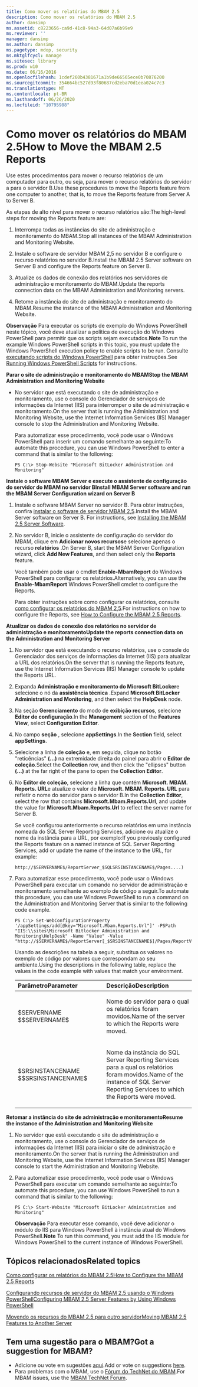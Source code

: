 ```yaml
---
title: Como mover os relatórios do MBAM 2.5
description: Como mover os relatórios do MBAM 2.5
author: dansimp
ms.assetid: c8223656-ca9d-41c8-94a3-64d07a6b99e9
ms.reviewer: ''
manager: dansimp
ms.author: dansimp
ms.pagetype: mdop, security
ms.mktglfcycl: manage
ms.sitesec: library
ms.prod: w10
ms.date: 06/16/2016
ms.openlocfilehash: 1cdef260b4381671a1b9de66565ece0b70876200
ms.sourcegitcommit: 354664bc527d93f80687cd2eba70d1eea024c7c3
ms.translationtype: MT
ms.contentlocale: pt-BR
ms.lasthandoff: 06/26/2020
ms.locfileid: "10795988"
---
```

# <span data-ttu-id="f6805-103">Como mover os relatórios do MBAM 2.5</span><span class="sxs-lookup"><span data-stu-id="f6805-103">How to Move the MBAM 2.5 Reports</span></span>


<span data-ttu-id="f6805-104">Use estes procedimentos para mover o recurso relatórios de um computador para outro, ou seja, para mover o recurso relatórios do servidor a para o servidor B.</span><span class="sxs-lookup"><span data-stu-id="f6805-104">Use these procedures to move the Reports feature from one computer to another, that is, to move the Reports feature from Server A to Server B.</span></span>

<span data-ttu-id="f6805-105">As etapas de alto nível para mover o recurso relatórios são:</span><span class="sxs-lookup"><span data-stu-id="f6805-105">The high-level steps for moving the Reports feature are:</span></span>

1.  <span data-ttu-id="f6805-106">Interrompa todas as instâncias do site de administração e monitoramento do MBAM.</span><span class="sxs-lookup"><span data-stu-id="f6805-106">Stop all instances of the MBAM Administration and Monitoring Website.</span></span>

2.  <span data-ttu-id="f6805-107">Instale o software de servidor MBAM 2,5 no servidor B e configure o recurso relatórios no servidor B.</span><span class="sxs-lookup"><span data-stu-id="f6805-107">Install the MBAM 2.5 Server software on Server B and configure the Reports feature on Server B.</span></span>

3.  <span data-ttu-id="f6805-108">Atualize os dados de conexão dos relatórios nos servidores de administração e monitoramento do MBAM.</span><span class="sxs-lookup"><span data-stu-id="f6805-108">Update the reports connection data on the MBAM Administration and Monitoring servers.</span></span>

4.  <span data-ttu-id="f6805-109">Retome a instância do site de administração e monitoramento do MBAM.</span><span class="sxs-lookup"><span data-stu-id="f6805-109">Resume the instance of the MBAM Administration and Monitoring Website.</span></span>

<span data-ttu-id="f6805-110">**Observação**  Para executar os scripts de exemplo do Windows PowerShell neste tópico, você deve atualizar a política de execução do Windows PowerShell para permitir que os scripts sejam executados.</span><span class="sxs-lookup"><span data-stu-id="f6805-110">**Note** To run the example Windows PowerShell scripts in this topic, you must update the Windows PowerShell execution policy to enable scripts to be run.</span></span> <span data-ttu-id="f6805-111">Consulte [executando scripts do Windows PowerShell](https://technet.microsoft.com/library/ee176949.aspx) para obter instruções.</span><span class="sxs-lookup"><span data-stu-id="f6805-111">See [Running Windows PowerShell Scripts](https://technet.microsoft.com/library/ee176949.aspx) for instructions.</span></span>

 

**<span data-ttu-id="f6805-112">Parar o site de administração e monitoramento do MBAM</span><span class="sxs-lookup"><span data-stu-id="f6805-112">Stop the MBAM Administration and Monitoring Website</span></span>**

-   <span data-ttu-id="f6805-113">No servidor que está executando o site de administração e monitoramento, use o console do Gerenciador de serviços de informações da Internet (IIS) para interromper o site de administração e monitoramento.</span><span class="sxs-lookup"><span data-stu-id="f6805-113">On the server that is running the Administration and Monitoring Website, use the Internet Information Services (IIS) Manager console to stop the Administration and Monitoring Website.</span></span>

    <span data-ttu-id="f6805-114">Para automatizar esse procedimento, você pode usar o Windows PowerShell para inserir um comando semelhante ao seguinte:</span><span class="sxs-lookup"><span data-stu-id="f6805-114">To automate this procedure, you can use Windows PowerShell to enter a command that is similar to the following:</span></span>

    ``` syntax
    PS C:\> Stop-Website "Microsoft BitLocker Administration and Monitoring"
    ```

**<span data-ttu-id="f6805-115">Instale o software MBAM Server e execute o assistente de configuração do servidor do MBAM no servidor B</span><span class="sxs-lookup"><span data-stu-id="f6805-115">Install MBAM Server software and run the MBAM Server Configuration wizard on Server B</span></span>**

1.  <span data-ttu-id="f6805-116">Instale o software MBAM Server no servidor B. Para obter instruções, confira [instalar o software de servidor MBAM 2,5](installing-the-mbam-25-server-software.md).</span><span class="sxs-lookup"><span data-stu-id="f6805-116">Install the MBAM Server software on Server B. For instructions, see [Installing the MBAM 2.5 Server Software](installing-the-mbam-25-server-software.md).</span></span>

2.  <span data-ttu-id="f6805-117">No servidor B, inicie o assistente de configuração do servidor do MBAM, clique em **Adicionar novos recursos**e selecione apenas o recurso **relatórios** .</span><span class="sxs-lookup"><span data-stu-id="f6805-117">On Server B, start the MBAM Server Configuration wizard, click **Add New Features**, and then select only the **Reports** feature.</span></span>

    <span data-ttu-id="f6805-118">Você também pode usar o cmdlet **Enable-MbamReport** do Windows PowerShell para configurar os relatórios.</span><span class="sxs-lookup"><span data-stu-id="f6805-118">Alternatively, you can use the **Enable-MbamReport** Windows PowerShell cmdlet to configure the Reports.</span></span>

    <span data-ttu-id="f6805-119">Para obter instruções sobre como configurar os relatórios, consulte [como configurar os relatórios do MBAM 2,5](how-to-configure-the-mbam-25-reports.md).</span><span class="sxs-lookup"><span data-stu-id="f6805-119">For instructions on how to configure the Reports, see [How to Configure the MBAM 2.5 Reports](how-to-configure-the-mbam-25-reports.md).</span></span>

**<span data-ttu-id="f6805-120">Atualizar os dados de conexão dos relatórios no servidor de administração e monitoramento</span><span class="sxs-lookup"><span data-stu-id="f6805-120">Update the reports connection data on the Administration and Monitoring Server</span></span>**

1.  <span data-ttu-id="f6805-121">No servidor que está executando o recurso relatórios, use o console do Gerenciador dos serviços de informações da Internet (IIS) para atualizar a URL dos relatórios.</span><span class="sxs-lookup"><span data-stu-id="f6805-121">On the server that is running the Reports feature, use the Internet Information Services (IIS) Manager console to update the Reports URL.</span></span>

2.  <span data-ttu-id="f6805-122">Expanda **Administração e monitoramento do Microsoft BitLocker**e selecione o nó da **assistência técnica** .</span><span class="sxs-lookup"><span data-stu-id="f6805-122">Expand **Microsoft BitLocker Administration and Monitoring**, and then select the **HelpDesk** node.</span></span>

3.  <span data-ttu-id="f6805-123">Na seção **Gerenciamento** do modo de **exibição recursos**, selecione **Editor de configuração**.</span><span class="sxs-lookup"><span data-stu-id="f6805-123">In the **Management** section of the **Features View**, select **Configuration Editor**.</span></span>

4.  <span data-ttu-id="f6805-124">No campo **seção** , selecione **appSettings**.</span><span class="sxs-lookup"><span data-stu-id="f6805-124">In the **Section** field, select **appSettings**.</span></span>

5.  <span data-ttu-id="f6805-125">Selecione a linha de **coleção** e, em seguida, clique no botão "reticências" **(...)** na extremidade direita do painel para abrir o **Editor de coleção**.</span><span class="sxs-lookup"><span data-stu-id="f6805-125">Select the **Collection** row, and then click the "ellipses" button **(…)** at the far right of the pane to open the **Collection Editor**.</span></span>

6.  <span data-ttu-id="f6805-126">No **Editor de coleção**, selecione a linha que contém **Microsoft. MBAM. Reports. URL**e atualize o valor de **Microsoft. MBAM. Reports. URL** para refletir o nome do servidor para o servidor B.</span><span class="sxs-lookup"><span data-stu-id="f6805-126">In the **Collection Editor**, select the row that contains **Microsoft.Mbam.Reports.Url**, and update the value for **Microsoft.Mbam.Reports.Url** to reflect the server name for Server B.</span></span>

    <span data-ttu-id="f6805-127">Se você configurou anteriormente o recurso relatórios em uma instância nomeada do SQL Server Reporting Services, adicione ou atualize o nome da instância para a URL, por exemplo:</span><span class="sxs-lookup"><span data-stu-id="f6805-127">If you previously configured the Reports feature on a named instance of SQL Server Reporting Services, add or update the name of the instance to the URL, for example:</span></span>

    `http://$SERVERNAME$/ReportServer_$SQLSRSINSTANCENAME$/Pages....)`

7.  <span data-ttu-id="f6805-128">Para automatizar esse procedimento, você pode usar o Windows PowerShell para executar um comando no servidor de administração e monitoramento semelhante ao exemplo de código a seguir.</span><span class="sxs-lookup"><span data-stu-id="f6805-128">To automate this procedure, you can use Windows PowerShell to run a command on the Administration and Monitoring Server that is similar to the following code example.</span></span>

    ``` syntax
    PS C:\> Set-WebConfigurationProperty '/appSettings/add[@key="Microsoft.Mbam.Reports.Url"]' -PSPath "IIS:\\sites\Microsoft Bitlocker Administration and Monitoring\HelpDesk" -Name "Value" -Value "http://$SERVERNAME$/ReportServer[_$SRSINSTANCENAME$]/Pages/ReportViewer.aspx?/Microsoft+BitLocker+Administration+and+Monitoring/"
    ```

    <span data-ttu-id="f6805-129">Usando as descrições na tabela a seguir, substitua os valores no exemplo de código por valores que correspondam ao seu ambiente.</span><span class="sxs-lookup"><span data-stu-id="f6805-129">Using the descriptions in the following table, replace the values in the code example with values that match your environment.</span></span>

    <table>
    <colgroup>
    <col width="50%" />
    <col width="50%" />
    </colgroup>
    <thead>
    <tr class="header">
    <th align="left"><span data-ttu-id="f6805-130">Parâmetro</span><span class="sxs-lookup"><span data-stu-id="f6805-130">Parameter</span></span></th>
    <th align="left"><span data-ttu-id="f6805-131">Descrição</span><span class="sxs-lookup"><span data-stu-id="f6805-131">Description</span></span></th>
    </tr>
    </thead>
    <tbody>
    <tr class="odd">
    <td align="left"><p><span data-ttu-id="f6805-132">$SERVERNAME $</span><span class="sxs-lookup"><span data-stu-id="f6805-132">$SERVERNAME$</span></span></p></td>
    <td align="left"><p><span data-ttu-id="f6805-133">Nome do servidor para o qual os relatórios foram movidos.</span><span class="sxs-lookup"><span data-stu-id="f6805-133">Name of the server to which the Reports were moved.</span></span></p></td>
    </tr>
    <tr class="even">
    <td align="left"><p><span data-ttu-id="f6805-134">$SRSINSTANCENAME $</span><span class="sxs-lookup"><span data-stu-id="f6805-134">$SRSINSTANCENAME$</span></span></p></td>
    <td align="left"><p><span data-ttu-id="f6805-135">Nome da instância do SQL Server Reporting Services para a qual os relatórios foram movidos.</span><span class="sxs-lookup"><span data-stu-id="f6805-135">Name of the instance of SQL Server Reporting Services to which the Reports were moved.</span></span></p></td>
    </tr>
    </tbody>
    </table>

     

**<span data-ttu-id="f6805-136">Retomar a instância do site de administração e monitoramento</span><span class="sxs-lookup"><span data-stu-id="f6805-136">Resume the instance of the Administration and Monitoring Website</span></span>**

1.  <span data-ttu-id="f6805-137">No servidor que está executando o site de administração e monitoramento, use o console do Gerenciador de serviços de informações da Internet (IIS) para iniciar o site de administração e monitoramento.</span><span class="sxs-lookup"><span data-stu-id="f6805-137">On the server that is running the Administration and Monitoring Website, use the Internet Information Services (IIS) Manager console to start the Administration and Monitoring Website.</span></span>

2.  <span data-ttu-id="f6805-138">Para automatizar esse procedimento, você pode usar o Windows PowerShell para executar um comando semelhante ao seguinte:</span><span class="sxs-lookup"><span data-stu-id="f6805-138">To automate this procedure, you can use Windows PowerShell to run a command that is similar to the following:</span></span>

    ``` syntax
    PS C:\> Start-Website "Microsoft BitLocker Administration and Monitoring"
    ```

    <span data-ttu-id="f6805-139">**Observação**  Para executar esse comando, você deve adicionar o módulo do IIS para Windows PowerShell à instância atual do Windows PowerShell.</span><span class="sxs-lookup"><span data-stu-id="f6805-139">**Note** To run this command, you must add the IIS module for Windows PowerShell to the current instance of Windows PowerShell.</span></span>

     



## <span data-ttu-id="f6805-140">Tópicos relacionados</span><span class="sxs-lookup"><span data-stu-id="f6805-140">Related topics</span></span>


[<span data-ttu-id="f6805-141">Como configurar os relatórios do MBAM 2.5</span><span class="sxs-lookup"><span data-stu-id="f6805-141">How to Configure the MBAM 2.5 Reports</span></span>](how-to-configure-the-mbam-25-reports.md)

[<span data-ttu-id="f6805-142">Configurando recursos de servidor do MBAM 2.5 usando o Windows PowerShell</span><span class="sxs-lookup"><span data-stu-id="f6805-142">Configuring MBAM 2.5 Server Features by Using Windows PowerShell</span></span>](configuring-mbam-25-server-features-by-using-windows-powershell.md)

[<span data-ttu-id="f6805-143">Movendo os recursos do MBAM 2.5 para outro servidor</span><span class="sxs-lookup"><span data-stu-id="f6805-143">Moving MBAM 2.5 Features to Another Server</span></span>](moving-mbam-25-features-to-another-server.md)

 
## <span data-ttu-id="f6805-144">Tem uma sugestão para o MBAM?</span><span class="sxs-lookup"><span data-stu-id="f6805-144">Got a suggestion for MBAM?</span></span>
- <span data-ttu-id="f6805-145">Adicione ou vote em sugestões [aqui](http://mbam.uservoice.com/forums/268571-microsoft-bitlocker-administration-and-monitoring).</span><span class="sxs-lookup"><span data-stu-id="f6805-145">Add or vote on suggestions [here](http://mbam.uservoice.com/forums/268571-microsoft-bitlocker-administration-and-monitoring).</span></span>
- <span data-ttu-id="f6805-146">Para problemas com o MBAM, use o [Fórum do TechNet do MBAM](https://social.technet.microsoft.com/Forums/home?forum=mdopmbam).</span><span class="sxs-lookup"><span data-stu-id="f6805-146">For MBAM issues, use the [MBAM TechNet Forum](https://social.technet.microsoft.com/Forums/home?forum=mdopmbam).</span></span>
 





